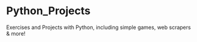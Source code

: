 # Python_Projects
Exercises and Projects with Python, including simple games, web scrapers &amp; more!
